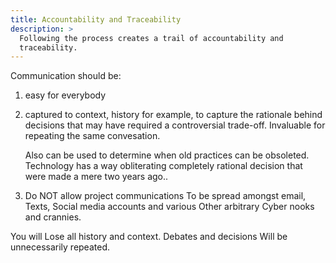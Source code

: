 ```yaml
---
title: Accountability and Traceability
description: >
  Following the process creates a trail of accountability and
  traceability. 
---
```

    
Communication should be:

1. easy for everybody
2. captured to context, history for example, to capture the rationale
   behind decisions that may have required a controversial
   trade-off. Invaluable for repeating the same convesation. 

   Also can be used to determine when old practices can be
   obsoleted. Technology has a way obliterating completely rational
   decision that were made a mere two years ago..

3. Do NOT allow project communications To be spread amongst email,
   Texts, Social media accounts and various Other arbitrary Cyber
   nooks and crannies.

You will Lose all history and context. Debates and decisions Will be
unnecessarily repeated.
